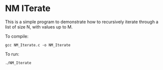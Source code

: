 # NM ITerate

This is a simple program to demonstrate how to recursively iterate through a list of size N, with values up to M.

To compile:
```
gcc NM_Iterate.c -o NM_Iterate
```

To run:
```
./NM_Iterate
```

